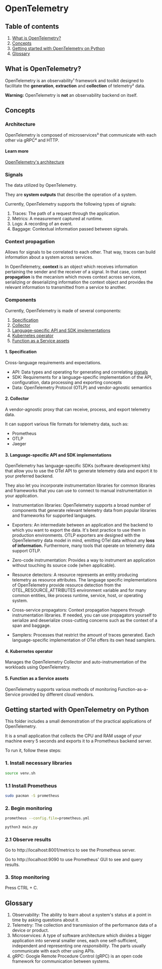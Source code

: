 # OpenTelemetry

## Table of contents
1. [What is OpenTelemetry?](#what-is-opentelemetry)
2. [Concepts](#concepts)
3. [Getting started with OpenTelemetry on Python](#getting-started-with-opentelemetry-on-python)
4. [Glossary](#glossary)

## What is OpenTelemetry?
OpenTelemetry is an observability¹ framework and toolkit designed to facilitate the **generation**, **extraction** and **collection** of telemetry² data.

**Warning:** OpenTelemetry is **not** an observability backend on itself.

## Concepts
### Architecture
OpenTelemetry is composed of microservices³ that communicate with each other via gRPC⁴ and HTTP.

#### Learn more
[OpenTelemetry's architecture](https://opentelemetry.io/docs/demo/architecture/)

### Signals
The data utilized by OpenTelemetry.

They are **system outputs** that describe the operation of a system.

Currently, OpenTelemetry supports the following types of signals:
1. Traces: The path of a request through the application.
2. Metrics: A measurement captured at runtime.
3. Logs: A recording of an event.
4. Baggage: Contextual information passed between signals.

### Context propagation
Allows for signals to be correlated to each other. That way, traces can build information about a system across services.

In OpenTelemetry, **context** is an object which receives information pertaining the sender and the receiver of a signal. In that case, context **propagation** is the mecanism which moves context across services, serializing or deserializing information the context object and provides the relevant information to transmitted from a service to another.

### Components
Currently, OpenTelemetry is made of several components:
1. [Specification](#1-specification)
2. [Collector](#2-collector)
3. [Language-specific API and SDK implementations](#3-language-specific-api-and-sdk-implementations)
4. [Kubernetes operator](#4-kubernetes-operator)
5. [Function as a Service assets](#5-function-as-a-service-assets)

#### 1. Specification
Cross-language requirements and expectations.
+ API: Data types and operating for generating and correlating [signals](#signals)
+ SDK: Requirements for a language-specific implementation of the API, configuration, data processing and exporting concepts
+ Data: OpenTelemetry Protocol (OTLP) and vendor-agnostic semantics

#### 2. Collector
A vendor-agnostic proxy that can receive, process, and export telemetry data.

It can support various file formats for telemetry data, such as:
+ Prometheus
+ OTLP
+ Jaeger

#### 3. Language-specific API and SDK implementations
OpenTelemetry has language-specific SDKs (software development kits) that allow you to use the OTel API to generate telemetry data and export it to your preferred backend.

They also let you incorporate instrumentation libraries for common libraries and frameworks that you can use to connect to manual instrumentation in your application.

+ Instrumentation libraries: OpenTelemetry supports a broad number of components that generate relevant telemetry data from popular libraries and frameworks for supported languages.

+ Exporters: An intermediate between an application and the backend to which you want to export the data. It's best practice to use them in production environments. OTLP exporters are designed with the OpenTelemetry data model in mind, emitting OTel data without any **loss of information.** Furthermore, many tools that operate on telemetry data support OTLP.

+ Zero-code instrumentation: Provides a way to instrument an application without touching its source code (when applicable).

+ Resource detectors: A resource represents an entity producing telemetry as resource attributes. The language specific implementations of OpenTelemetry provide resource detection from the OTEL_RESOURCE_ATTRIBUTES environment variable and for many common entities, like process runtime, service, host, or operating system.

+  Cross-service propagators: Context propagation happens through instrumentation libraries. If needed, you can use propagators yourself to serialize and deserialize cross-cutting concerns such as the context of a span and baggage.

+  Samplers: Processes that restrict the amount of traces generated. Each language-specific implementation of OTel offers its own head samplers.

#### 4. Kubernetes operator
Manages the OpenTelemetry Collector and auto-instrumentation of the workloads using OpenTelemetry.

#### 5. Function as a Service assets
OpenTelemetry supports various methods of monitoring Function-as-a-Service provided by different cloud vendors.

## Getting started with OpenTelemetry on Python
This folder includes a small demonstration of the practical applications of OpenTelemetry.

It is a small application that collects the CPU and RAM usage of your machine every 5 seconds and exports it to a Prometheus backend server.

To run it, follow these steps:
### 1. Install necessary libraries
```bash
source venv.sh
```

### 1.1 Install Prometheus
```bash
sudo pacman -S prometheus
```

### 2. Begin monitoring
```bash
prometheus --config.file=prometheus.yml
```

```bash
python3 main.py
```

### 2.1 Observe results
Go to http://localhost:8001/metrics to see the Prometheus server.

Go to http://localhost:9090 to use Prometheus' GUI to see and query results.

### 3. Stop monitoring
Press CTRL + C.

## Glossary
1. Observability: The ability to learn about a system's status at a point in time by asking questions about it.
2. Telemetry: The collection and transmission of the performance data of a device or product.
3. Microservices: A type of software architecture which divides a bigger application into serveral smaller ones, each one self-sufficient, independent and representing one _responsibility_. The parts usually communicate with each other using APIs. 
4. gRPC: Google Remote Procedure Control (gRPC) is an open code framework for communication between systems.